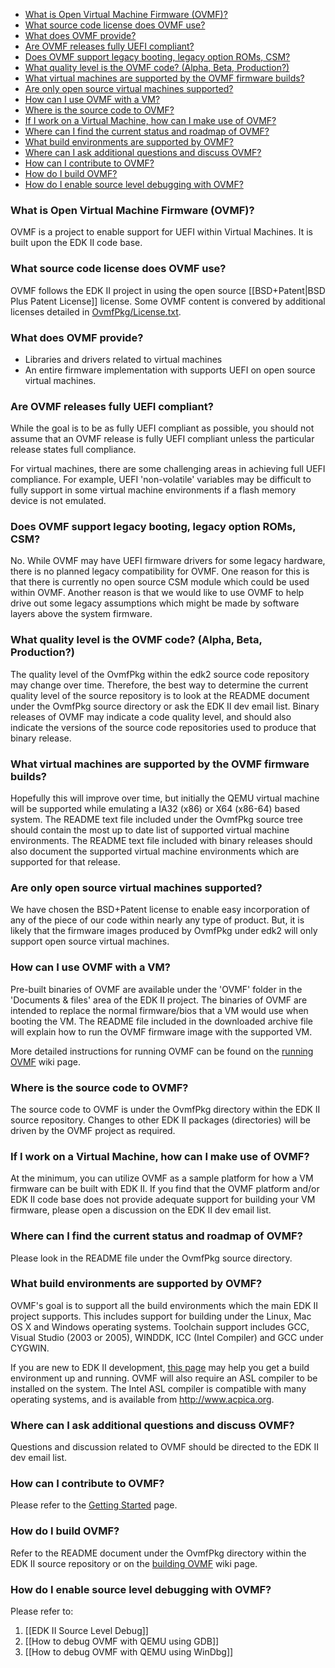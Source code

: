 -   [What is Open Virtual Machine Firmware
    (OVMF)?](#what-is-open-virtual-machine-firmware-ovmf)
-   [What source code license does OVMF
    use?](#what-source-code-license-does-ovmf-use)
-   [What does OVMF provide?](#what-does-ovmf-provide)
-   [Are OVMF releases fully UEFI
    compliant?](#are-ovmf-releases-fully-uefi-compliant)
-   [Does OVMF support legacy booting, legacy option ROMs,
    CSM?](#does-ovmf-support-legacy-booting-legacy-option-roms-csm)
-   [What quality level is the OVMF code? (Alpha,
    Beta, Production?)](#what-quality-level-is-the-ovmf-code-alpha-beta-production)
-   [What virtual machines are supported by the OVMF firmware
    builds?](#what-virtual-machines-are-supported-by-the-ovmf-firmware-builds)
-   [Are only open source virtual machines
    supported?](#are-only-open-source-virtual-machines-supported)
-   [How can I use OVMF with a VM?](#how-can-i-use-ovmf-with-a-vm)
-   [Where is the source code to
    OVMF?](#where-is-the-source-code-to-ovmf)
-   [If I work on a Virtual Machine, how can I make use of
    OVMF?](#if-i-work-on-a-virtual-machine-how-can-i-make-use-of-ovmf)
-   [Where can I find the current status and roadmap of
    OVMF?](#where-can-i-find-the-current-status-and-roadmap-of-ovmf)
-   [What build environments are supported by
    OVMF?](#what-build-environments-are-supported-by-ovmf)
-   [Where can I ask additional questions and discuss
    OVMF?](#where-can-i-ask-additional-questions-and-discuss-ovmf)
-   [How can I contribute to OVMF?](#how-can-i-contribute-to-ovmf)
-   [How do I build OVMF?](#how-do-i-build-ovmf)
-   [How do I enable source level debugging with
    OVMF?](#how-do-i-enable-source-level-debugging-with-ovmf)

### What is Open Virtual Machine Firmware (OVMF)?

OVMF is a project to enable support for UEFI within Virtual Machines. It
is built upon the EDK II code base.

### What source code license does OVMF use?

OVMF follows the EDK II project in using the open source [[BSD+Patent|BSD Plus Patent License]] license.
Some OVMF content is convered by additional licenses detailed in [OvmfPkg/License.txt](https://github.com/tianocore/edk2/blob/master/OvmfPkg/License.txt).

### What does OVMF provide?

-   Libraries and drivers related to virtual machines
-   An entire firmware implementation with supports UEFI on open source
    virtual machines.

### Are OVMF releases fully UEFI compliant?

While the goal is to be as fully UEFI compliant as possible, you should
not assume that an OVMF release is fully UEFI compliant unless the
particular release states full compliance.

For virtual machines, there are some challenging areas in achieving full
UEFI compliance. For example, UEFI 'non-volatile' variables may be
difficult to fully support in some virtual machine environments if a
flash memory device is not emulated.

### Does OVMF support legacy booting, legacy option ROMs, CSM?

No. While OVMF may have UEFI firmware drivers for some legacy hardware,
there is no planned legacy compatibility for OVMF. One reason for this
is that there is currently no open source CSM module which could be used
within OVMF. Another reason is that we would like to use OVMF to help
drive out some legacy assumptions which might be made by software layers
above the system firmware.

### What quality level is the OVMF code? (Alpha, Beta, Production?)

The quality level of the OvmfPkg within the edk2 source code repository
may change over time. Therefore, the best way to determine the current
quality level of the source repository is to look at the README document
under the OvmfPkg source directory or ask the EDK II dev email list.
Binary releases of OVMF may indicate a code quality level, and should
also indicate the versions of the source code repositories used to
produce that binary release.

### What virtual machines are supported by the OVMF firmware builds?

Hopefully this will improve over time, but initially the QEMU virtual
machine will be supported while emulating a IA32 (x86) or X64 (x86-64)
based system. The README text file included under the OvmfPkg source
tree should contain the most up to date list of supported virtual
machine environments. The README text file included with binary releases
should also document the supported virtual machine environments which
are supported for that release.

### Are only open source virtual machines supported?

We have chosen the BSD+Patent license to enable easy incorporation of any of
the piece of our code within nearly any type of product. But, it is
likely that the firmware images produced by OvmfPkg under edk2 will only
support open source virtual machines.

### How can I use OVMF with a VM?

Pre-built binaries of OVMF are available under the 'OVMF' folder in the
'Documents & files' area of the EDK II project. The binaries of OVMF are
intended to replace the normal firmware/bios that a VM would use when
booting the VM. The README file included in the downloaded archive file
will explain how to run the OVMF firmware image with the supported VM.

More detailed instructions for running OVMF can be found on the [running
OVMF](How-to-run-OVMF "wikilink") wiki page.

### Where is the source code to OVMF?

The source code to OVMF is under the OvmfPkg directory within the EDK II
source repository. Changes to other EDK II packages (directories) will
be driven by the OVMF project as required.

### If I work on a Virtual Machine, how can I make use of OVMF?

At the minimum, you can utilize OVMF as a sample platform for how a VM
firmware can be built with EDK II. If you find that the OVMF platform
and/or EDK II code base does not provide adequate support for building
your VM firmware, please open a discussion on the EDK II dev email list.

### Where can I find the current status and roadmap of OVMF?

Please look in the README file under the OvmfPkg source directory.

### What build environments are supported by OVMF?

OVMF's goal is to support all the build environments which the main EDK
II project supports. This includes support for building under the Linux,
Mac OS X and Windows operating systems. Toolchain support includes GCC,
Visual Studio (2003 or 2005), WINDDK, ICC (Intel Compiler) and GCC under
CYGWIN.

If you are new to EDK II development, [this
page](Edk2-getting-started "wikilink") may help you get a build
environment up and running. OVMF will also require an ASL compiler to be
installed on the system. The Intel ASL compiler is compatible with many
operating systems, and is available from <http://www.acpica.org>.

### Where can I ask additional questions and discuss OVMF?

Questions and discussion related to OVMF should be directed to the EDK
II dev email list.

### How can I contribute to OVMF?

Please refer to the [Getting Started](Getting-Started "wikilink") page.

### How do I build OVMF?

Refer to the README document under the OvmfPkg directory within the EDK
II source repository or on the [building
OVMF](How-to-build-OVMF "wikilink") wiki page.

### How do I enable source level debugging with OVMF?

Please refer to:
  1. [[EDK II Source Level Debug]]
  2. [[How to debug OVMF with QEMU using GDB]]
  3. [[How to debug OVMF with QEMU using WinDbg]]
